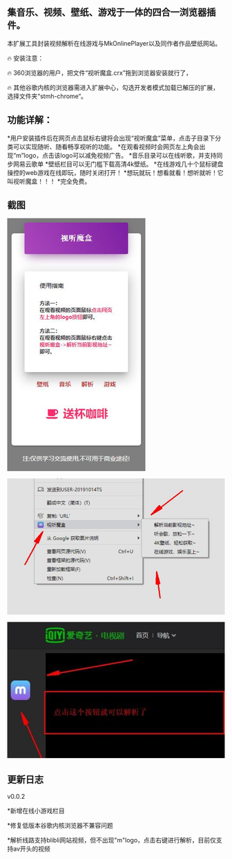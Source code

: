 ## 集音乐、视频、壁纸、游戏于一体的四合一浏览器插件。
本扩展工具封装视频解析在线游戏与MkOnlinePlayer以及同作者作品壁纸网站。

:fire: 安装注意：

:fire: 360浏览器的用户，把文件“视听魔盒.crx”拖到浏览器安装就行了，

:fire: 其他谷歌内核的浏览器需进入扩展中心，勾选开发者模式加载已解压的扩展，选择文件夹“stmh-chrome“。

## 功能详解：

*用户安装插件后在网页点击鼠标右键将会出现“视听魔盒”菜单，点击子目录下分类可以实现随听、随看畅享视听的功能。
*在观看视频时会网页左上角会出现“m”logo，点击该logo可以减免视频广告。
*音乐目录可以在线听歌，并支持同步网易云歌单
*壁纸栏目可以无门槛下载高清4k壁纸。
*在线游戏几十个鼠标键盘操控的web游戏在线即玩，随时关闭打开！
*想玩就玩！想看就看！想听就听！它叫视听魔盒！！！
*完全免费。

## 截图

![效果图2](./效果图2.jpg)

![效果图1](./效果图1.jpg)

![效果图3](./效果图3.jpg)

## 更新日志

v0.0.2 

*新增在线小游戏栏目 

*修复低版本谷歌内核浏览器不兼容问题

*解析线路支持blibli网站视频，但不出现"m"logo，点击右键进行解析，目前仅支持av开头的视频